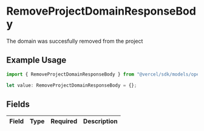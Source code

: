 # RemoveProjectDomainResponseBody

The domain was succesfully removed from the project

## Example Usage

```typescript
import { RemoveProjectDomainResponseBody } from "@vercel/sdk/models/operations";

let value: RemoveProjectDomainResponseBody = {};
```

## Fields

| Field       | Type        | Required    | Description |
| ----------- | ----------- | ----------- | ----------- |